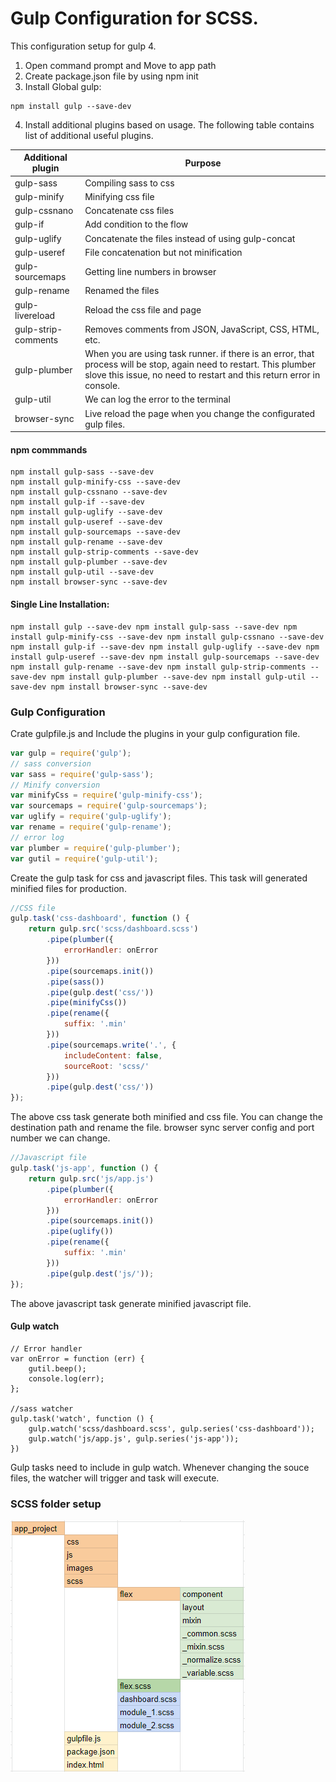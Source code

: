 # Gulp Configuration for SCSS.

This configuration setup for gulp 4. 
1. Open command prompt and Move to app path
2. Create package.json file by using npm init
3. Install Global gulp:
```
npm install gulp --save-dev
```
4. Install additional plugins based on usage. The following table contains list of additional useful plugins.

Additional plugin | Purpose 
---|---
gulp-sass | Compiling sass to css 
gulp-minify | Minifying css file 
gulp-cssnano | Concatenate css files 
gulp-if | Add condition to the flow 
gulp-uglify | Concatenate the files instead of using gulp-concat 
gulp-useref | File concatenation but not minification 
gulp-sourcemaps | Getting line numbers in browser 
gulp-rename | Renamed the files 
gulp-livereload | Reload the css file and page 
gulp-strip-comments | Removes comments from JSON, JavaScript, CSS, HTML, etc.
gulp-plumber | When you are using task runner. if there is an error, that process will be stop, again need to restart. This plumber slove this issue, no need to restart and this return error in console.
gulp-util |  We can log the error to the terminal
browser-sync | Live reload the page when you change the configurated gulp files.
#### npm commmands
~~~
npm install gulp-sass --save-dev 
npm install gulp-minify-css --save-dev 
npm install gulp-cssnano --save-dev 
npm install gulp-if --save-dev 
npm install gulp-uglify --save-dev 
npm install gulp-useref --save-dev 
npm install gulp-sourcemaps --save-dev 
npm install gulp-rename --save-dev 
npm install gulp-strip-comments --save-dev
npm install gulp-plumber --save-dev 
npm install gulp-util --save-dev 
npm install browser-sync --save-dev 
~~~

#### Single Line Installation:
~~~
npm install gulp --save-dev npm install gulp-sass --save-dev npm install gulp-minify-css --save-dev npm install gulp-cssnano --save-dev npm install gulp-if --save-dev npm install gulp-uglify --save-dev npm install gulp-useref --save-dev npm install gulp-sourcemaps --save-dev npm install gulp-rename --save-dev npm install gulp-strip-comments --save-dev npm install gulp-plumber --save-dev npm install gulp-util --save-dev npm install browser-sync --save-dev 
~~~

### Gulp Configuration

Crate gulpfile.js and Include the plugins in your gulp configuration file.

```javascript
var gulp = require('gulp');
// sass conversion
var sass = require('gulp-sass');
// Minify conversion
var minifyCss = require('gulp-minify-css');
var sourcemaps = require('gulp-sourcemaps');
var uglify = require('gulp-uglify');
var rename = require('gulp-rename');
// error log
var plumber = require('gulp-plumber');
var gutil = require('gulp-util');
```

Create the gulp task for css and javascript files. This task will generated minified files for production.

```javascript
//CSS file
gulp.task('css-dashboard', function () {
    return gulp.src('scss/dashboard.scss')
        .pipe(plumber({
            errorHandler: onError
        }))
        .pipe(sourcemaps.init())
        .pipe(sass())
        .pipe(gulp.dest('css/'))
        .pipe(minifyCss())
        .pipe(rename({
            suffix: '.min'
        }))
        .pipe(sourcemaps.write('.', {
            includeContent: false,
            sourceRoot: 'scss/'
        }))
        .pipe(gulp.dest('css/'))
});
```

The above css task generate both minified and css file. You can change the destination path and rename the file.
browser sync server config and port number we can change.

```javascript
//Javascript file
gulp.task('js-app', function () {
    return gulp.src('js/app.js')
        .pipe(plumber({
            errorHandler: onError
        }))
        .pipe(sourcemaps.init())
        .pipe(uglify())
        .pipe(rename({
            suffix: '.min'
        }))
        .pipe(gulp.dest('js/'));
});
```
The above javascript task generate minified javascript file.

#### Gulp watch
```
// Error handler
var onError = function (err) {
    gutil.beep();
    console.log(err);
};

//sass watcher
gulp.task('watch', function () {
    gulp.watch('scss/dashboard.scss', gulp.series('css-dashboard'));
    gulp.watch('js/app.js', gulp.series('js-app'));
})
```

Gulp tasks need to include in gulp watch. Whenever changing the souce files, the watcher will trigger and task will execute.


### SCSS folder setup
![Gulp project folder structure](img/gulp-project-folder-structure.png)

